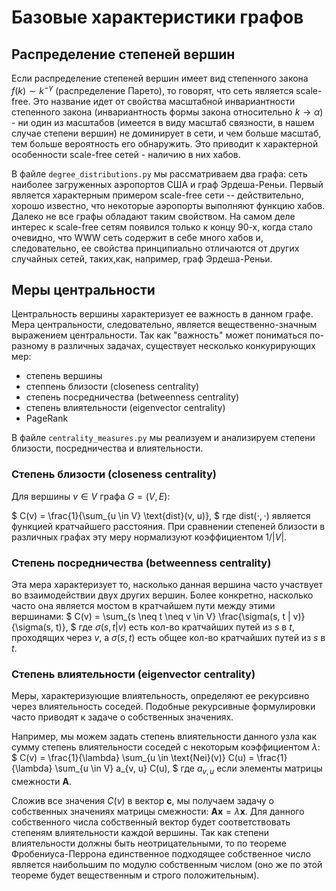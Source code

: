 # Базовые характеристики графов

## Распределение степеней вершин

Если распределение степеней вершин имеет вид степенного закона $f(k) \sim k^{-\gamma}$ (распределение Парето), то говорят, что сеть является scale-free. Это название идет от свойства масштабной инвариантности степенного закона (инвариантность формы закона относительно $k \to \alpha$) - ни один из масштабов (имеется в виду масштаб связности, в нашем случае степени вершин) не доминирует в сети, и чем больше масштаб, тем больше вероятность его обнаружить. Это приводит к характерной особенности scale-free сетей - наличию в них хабов.

В файле `degree_distributions.py` мы рассматриваем два графа: сеть наиболее загруженных аэропортов США и граф Эрдеша-Реньи. Первый является характерным примером scale-free сети -- действительно, хорошо известно, что некоторые аэропорты выполняют функцию хабов. Далеко не все графы обладают таким свойством. На самом деле интерес к scale-free сетям появился только к концу 90-х, когда стало очевидно, что WWW сеть содержит в себе много хабов и, следовательно, ее свойства принципиально отличаются от других случайных сетей, таких,как, например, граф Эрдеша-Реньи.

## Меры центральности

Центральность вершины характеризует ее важность в данном графе. Мера центральности, следовательно, является вещественно-значным выражением центральности. Так как "важность" может пониматься по-разному в различных задачах, существует несколько конкурирующих мер:
* степень вершины
* степпень близости (closeness centrality)
* степень посредничества (betweenness centrality)
* степень влиятельности (eigenvector centrality)
* PageRank

В файле `centrality_measures.py` мы реализуем и анализируем степени близости, посредничества и влиятельности. 

### Степень близости (closeness centrality)

Для вершины $v \in V$ графа $G = (V, E)$:

$`
C(v) = \frac{1}{\sum_{u \in V} \text{dist}(v, u)},
`$
где $`\text{dist}(\cdot, \cdot)`$ является функцией кратчайшего расстояния. При сравнении степеней близости в различных графах эту меру нормализуют коэффициентом $1/|V|$.

### Степень посредничества (betweenness centrality)

Эта мера характеризует то, насколько данная вершина часто участвует во взаимодействии двух других вершин. Более конкретно, насколько часто она является мостом в кратчайшем пути между этими вершинами:
$`
C(v) = \sum_{s \neq t \neq v \in V} \frac{\sigma(s, t | v)}{\sigma(s, t)},
`$
где $`\sigma(s, t | v)`$ есть кол-во кратчайших путей из $s$ в $t$, проходящих через $v$, а $`\sigma(s, t)`$ есть общее кол-во кратчайших путей из $s$ в $t$.

### Степень влиятельности (eigenvector centrality)

Меры, характеризующие влиятельность, определяют ее рекурсивно через влиятельность соседей. Подобные рекурсивные формулировки часто приводят к задаче о собственных значениях.

Например, мы можем задать степень влиятельности данного узла как сумму степень влиятельности соседей с некоторым коэффициентом $`\lambda`$:
$`
C(v) = \frac{1}{\lambda} \sum_{u \in \text{Nei}(v)} C(u) = \frac{1}{\lambda} \sum_{u \in V} a_{v, u} C(u),
`$
где $a_{v, u}$ если элементы матрицы смежности $`\boldsymbol{A}`$.

Сложив все значения $`C(v)`$ в вектор $`\boldsymbol{c}`$, мы получаем задачу о собственных значениях матрицы смежности:
$`
\boldsymbol{A} \boldsymbol{x} = \lambda \boldsymbol{x}.
`$
Для данного собственного числа собственный вектор будет соответствовать степеням влиятельности каждой вершины. Так как степени влиятельности должны быть неотрицательными, то по теореме Фробениуса-Перрона единственное подходящее собственное число является наибольшим по модулю собственным числом (оно же по этой теореме будет вещественным и строго положительным).
